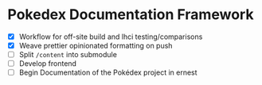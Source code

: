 # Pokedex Documentation Framework
- [x] Workflow for off-site build and lhci testing/comparisons
- [x] Weave prettier opinionated formatting on push
- [ ] Split `/content` into submodule
- [ ] Develop frontend
- [ ] Begin Documentation of the Pokédex project in ernest